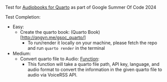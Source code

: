 Test for [Audiobooks for Quarto](https://github.com/rstats-gsoc/gsoc2024/wiki/Audiobooks-for-quarto) as part of Google Summer Of Code 2024 

Test Completion:
- Easy:
  - Create the quarto book: (Quarto Book)[http://qngyn.me/gsoc_quarto/]
    - To run/render it locally on your machine, please fetch the repo and run `quarto render` in the terminal
- Medium:
  - Convert quarto file to Audio: [Function](https://github.com/qngyn/gsoc_quarto/blob/main/convertQuartoToAudio.R):
    - This function will take a quarto file path, API key, language, and audio format to convert the information in the given quarto file to audio via VoiceRSS API.

